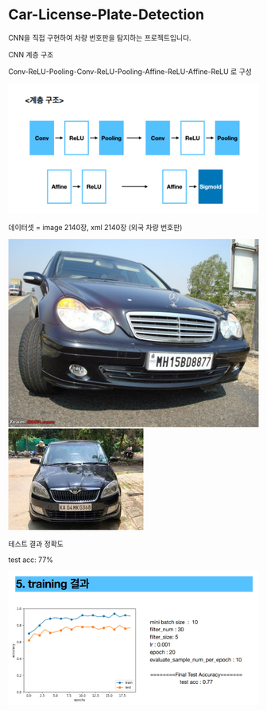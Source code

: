 # Car-License-Plate-Detection

CNN을 직접 구현하여 차량 번호판을 탐지하는 프로젝트입니다.







CNN 계층 구조

Conv-ReLU-Pooling-Conv-ReLU-Pooling-Affine-ReLU-Affine-ReLU 로 구성

![계층 구조](./images/cnn구조.png)


데이터셋 = image 2140장, xml 2140장 (외국 차량 번호판)

![데이터셋 예시](./images/N187.jpeg)
![데이터셋 예시](./images/KA11.jpg)


테스트 결과 정확도

test acc: 77%

![테스트 결과](./images/test_acc.png)
